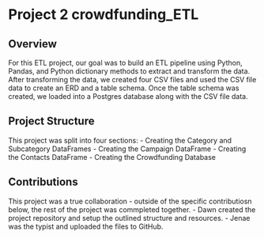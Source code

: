 # Project 2 crowdfunding_ETL
## Overview
For this ETL project, our goal was to build an ETL pipeline using Python, Pandas, and Python dictionary methods to extract and transform the data. After transforming the data, we created four CSV files and used the CSV file data to create an ERD and a table schema. Once the table schema was created, we loaded into a Postgres database along with the CSV file data.

## Project Structure
This project was split into four sections:
	- Creating the Category and Subcategory DataFrames
	- Creating the Campaign DataFrame
	- Creating the Contacts DataFrame
	- Creating the Crowdfunding Database

## Contributions
This project was a true collaboration - outside of the specific contributiosn below, the rest of the project was commpleted together.
	- Dawn created the project repository and setup the outlined structure and resources.
	- Jenae was the typist and uploaded the files to GitHub.